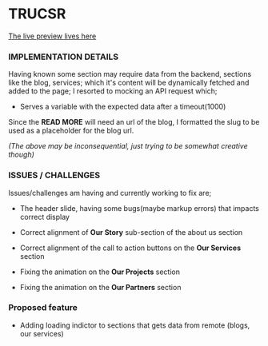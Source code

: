 # TRUCSR

[The live preview lives here](https://trucsr.netlify.app)

### IMPLEMENTATION DETAILS

Having known some section may require data from the backend, sections like the blog, services; which it's content will be dynamically fetched and added to the page; I resorted to mocking an API request
which;

- Serves a variable with the expected data after a timeout(1000)

Since the **READ MORE** will need an url of the blog, I formatted the slug to be used as a placeholder for the blog url.

*(The above may be inconsequential, just trying to be somewhat creative though)*


### ISSUES / CHALLENGES

Issues/challenges am having and currently working to fix are;

- The header slide, having some bugs(maybe markup errors) that impacts correct display

- Correct alignment of **Our Story** sub-section of the about us section

- Correct alignment of the call to action buttons on the **Our Services** section

- Fixing the animation on the **Our Projects** section

- Fixing the animation on the **Our Partners** section


### Proposed feature

- Adding loading indictor to sections that gets data from remote (blogs, our services)